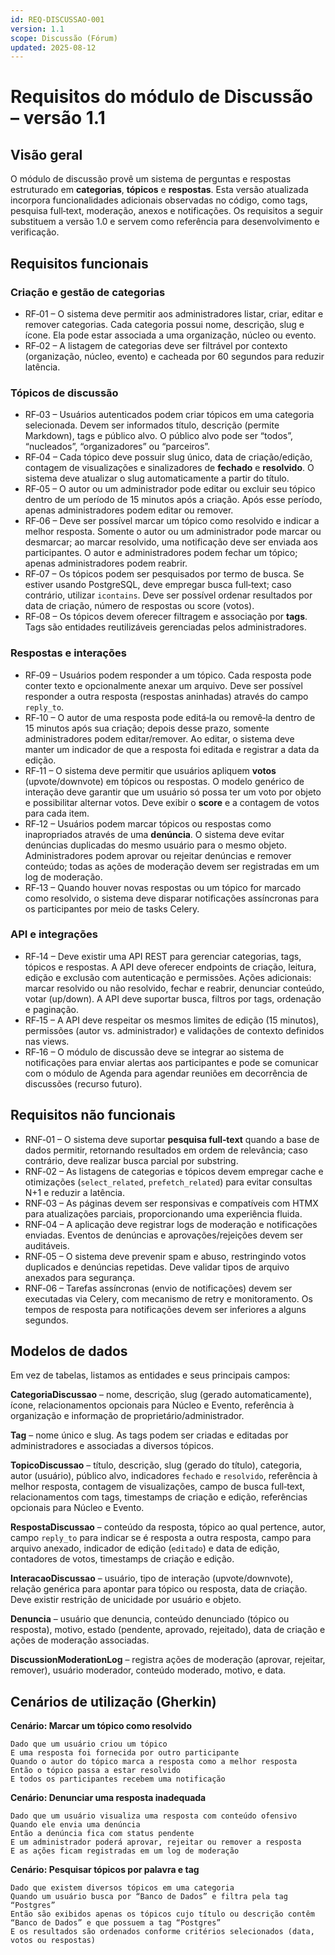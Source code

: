 ```yaml
---
id: REQ-DISCUSSAO-001
version: 1.1
scope: Discussão (Fórum)
updated: 2025-08-12
---
```


# Requisitos do módulo de Discussão – versão 1.1

## Visão geral

O módulo de discussão provê um sistema de perguntas e respostas estruturado em **categorias**, **tópicos** e **respostas**. Esta versão atualizada incorpora funcionalidades adicionais observadas no código, como tags, pesquisa full‑text, moderação, anexos e notificações. Os requisitos a seguir substituem a versão 1.0 e servem como referência para desenvolvimento e verificação.

## Requisitos funcionais

### Criação e gestão de categorias

- RF‑01 – O sistema deve permitir aos administradores listar, criar, editar e remover categorias. Cada categoria possui nome, descrição, slug e ícone. Ela pode estar associada a uma organização, núcleo ou evento.
- RF‑02 – A listagem de categorias deve ser filtrável por contexto (organização, núcleo, evento) e cacheada por 60 segundos para reduzir latência.

### Tópicos de discussão

- RF‑03 – Usuários autenticados podem criar tópicos em uma categoria selecionada. Devem ser informados título, descrição (permite Markdown), tags e público alvo. O público alvo pode ser “todos”, “nucleados”, “organizadores” ou “parceiros”.
- RF‑04 – Cada tópico deve possuir slug único, data de criação/edição, contagem de visualizações e sinalizadores de **fechado** e **resolvido**. O sistema deve atualizar o slug automaticamente a partir do título.
- RF‑05 – O autor ou um administrador pode editar ou excluir seu tópico dentro de um período de 15 minutos após a criação. Após esse período, apenas administradores podem editar ou remover.
- RF‑06 – Deve ser possível marcar um tópico como resolvido e indicar a melhor resposta. Somente o autor ou um administrador pode marcar ou desmarcar; ao marcar resolvido, uma notificação deve ser enviada aos participantes. O autor e administradores podem fechar um tópico; apenas administradores podem reabrir.
- RF‑07 – Os tópicos podem ser pesquisados por termo de busca. Se estiver usando PostgreSQL, deve empregar busca full‑text; caso contrário, utilizar `icontains`. Deve ser possível ordenar resultados por data de criação, número de respostas ou score (votos).
- RF‑08 – Os tópicos devem oferecer filtragem e associação por **tags**. Tags são entidades reutilizáveis gerenciadas pelos administradores.

### Respostas e interações

- RF‑09 – Usuários podem responder a um tópico. Cada resposta pode conter texto e opcionalmente anexar um arquivo. Deve ser possível responder a outra resposta (respostas aninhadas) através do campo `reply_to`.
- RF‑10 – O autor de uma resposta pode editá‑la ou removê‑la dentro de 15 minutos após sua criação; depois desse prazo, somente administradores podem editar/remover. Ao editar, o sistema deve manter um indicador de que a resposta foi editada e registrar a data da edição.
- RF‑11 – O sistema deve permitir que usuários apliquem **votos** (upvote/downvote) em tópicos ou respostas. O modelo genérico de interação deve garantir que um usuário só possa ter um voto por objeto e possibilitar alternar votos. Deve exibir o **score** e a contagem de votos para cada item.
- RF‑12 – Usuários podem marcar tópicos ou respostas como inapropriados através de uma **denúncia**. O sistema deve evitar denúncias duplicadas do mesmo usuário para o mesmo objeto. Administradores podem aprovar ou rejeitar denúncias e remover conteúdo; todas as ações de moderação devem ser registradas em um log de moderação.
- RF‑13 – Quando houver novas respostas ou um tópico for marcado como resolvido, o sistema deve disparar notificações assíncronas para os participantes por meio de tasks Celery.

### API e integrações

- RF‑14 – Deve existir uma API REST para gerenciar categorias, tags, tópicos e respostas. A API deve oferecer endpoints de criação, leitura, edição e exclusão com autenticação e permissões. Ações adicionais: marcar resolvido ou não resolvido, fechar e reabrir, denunciar conteúdo, votar (up/down). A API deve suportar busca, filtros por tags, ordenação e paginação.
- RF‑15 – A API deve respeitar os mesmos limites de edição (15 minutos), permissões (autor vs. administrador) e validações de contexto definidos nas views.
- RF‑16 – O módulo de discussão deve se integrar ao sistema de notificações para enviar alertas aos participantes e pode se comunicar com o módulo de Agenda para agendar reuniões em decorrência de discussões (recurso futuro).

## Requisitos não funcionais

- RNF‑01 – O sistema deve suportar **pesquisa full‑text** quando a base de dados permitir, retornando resultados em ordem de relevância; caso contrário, deve realizar busca parcial por substring.
- RNF‑02 – As listagens de categorias e tópicos devem empregar cache e otimizações (`select_related`, `prefetch_related`) para evitar consultas N+1 e reduzir a latência.
- RNF‑03 – As páginas devem ser responsivas e compatíveis com HTMX para atualizações parciais, proporcionando uma experiência fluida.
- RNF‑04 – A aplicação deve registrar logs de moderação e notificações enviadas. Eventos de denúncias e aprovações/rejeições devem ser auditáveis.
- RNF‑05 – O sistema deve prevenir spam e abuso, restringindo votos duplicados e denúncias repetidas. Deve validar tipos de arquivo anexados para segurança.
- RNF‑06 – Tarefas assíncronas (envio de notificações) devem ser executadas via Celery, com mecanismo de retry e monitoramento. Os tempos de resposta para notificações devem ser inferiores a alguns segundos.

## Modelos de dados

Em vez de tabelas, listamos as entidades e seus principais campos:

**CategoriaDiscussao** – nome, descrição, slug (gerado automaticamente), ícone, relacionamentos opcionais para Núcleo e Evento, referência à organização e informação de proprietário/administrador.

**Tag** – nome único e slug. As tags podem ser criadas e editadas por administradores e associadas a diversos tópicos.

**TopicoDiscussao** – título, descrição, slug (gerado do título), categoria, autor (usuário), público alvo, indicadores `fechado` e `resolvido`, referência à melhor resposta, contagem de visualizações, campo de busca full‑text, relacionamentos com tags, timestamps de criação e edição, referências opcionais para Núcleo e Evento.

**RespostaDiscussao** – conteúdo da resposta, tópico ao qual pertence, autor, campo `reply_to` para indicar se é resposta a outra resposta, campo para arquivo anexado, indicador de edição (`editado`) e data de edição, contadores de votos, timestamps de criação e edição.

**InteracaoDiscussao** – usuário, tipo de interação (upvote/downvote), relação genérica para apontar para tópico ou resposta, data de criação. Deve existir restrição de unicidade por usuário e objeto.

**Denuncia** – usuário que denuncia, conteúdo denunciado (tópico ou resposta), motivo, estado (pendente, aprovado, rejeitado), data de criação e ações de moderação associadas.

**DiscussionModerationLog** – registra ações de moderação (aprovar, rejeitar, remover), usuário moderador, conteúdo moderado, motivo, e data.

## Cenários de utilização (Gherkin)

**Cenário: Marcar um tópico como resolvido**

```
Dado que um usuário criou um tópico
E uma resposta foi fornecida por outro participante
Quando o autor do tópico marca a resposta como a melhor resposta
Então o tópico passa a estar resolvido
E todos os participantes recebem uma notificação
```

**Cenário: Denunciar uma resposta inadequada**

```
Dado que um usuário visualiza uma resposta com conteúdo ofensivo
Quando ele envia uma denúncia
Então a denúncia fica com status pendente
E um administrador poderá aprovar, rejeitar ou remover a resposta
E as ações ficam registradas em um log de moderação
```

**Cenário: Pesquisar tópicos por palavra e tag**

```
Dado que existem diversos tópicos em uma categoria
Quando um usuário busca por “Banco de Dados” e filtra pela tag “Postgres”
Então são exibidos apenas os tópicos cujo título ou descrição contêm “Banco de Dados” e que possuem a tag “Postgres”
E os resultados são ordenados conforme critérios selecionados (data, votos ou respostas)
```
